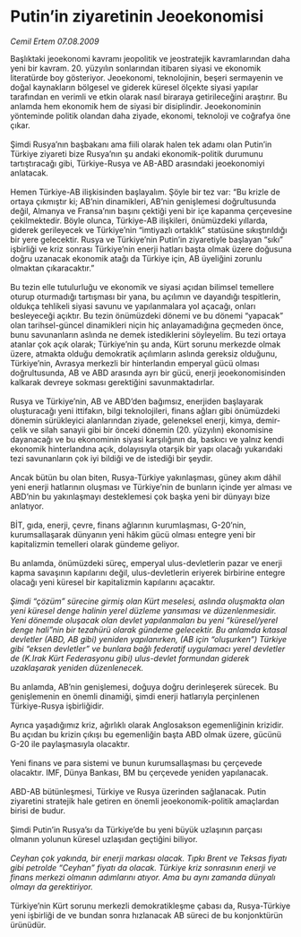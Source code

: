 # Putin’in ziyaretinin Jeoekonomisi

*Cemil Ertem 07.08.2009*

<div class="taraf_structure_2col_1zq">
<div class="margen_n">



 <p>Başlıktaki jeoekonomi kavramı jeopolitik ve jeostratejik kavramlarından daha yeni bir kavram. 20. yüzyılın sonlarından itibaren siyasi ve ekonomik literatürde boy gösteriyor. Jeoekonomi, teknolojinin, beşeri sermayenin ve doğal kaynakların bölgesel ve giderek küresel ölçekte siyasi yapılar tarafından en verimli ve etkin olarak nasıl biraraya getirileceğini araştırır. Bu anlamda hem ekonomik hem de siyasi bir disiplindir. Jeoekonominin yönteminde politik olandan daha ziyade, ekonomi, teknoloji ve coğrafya öne çıkar. <br/><br/>Şimdi Rusya’nın başbakanı ama fiili olarak halen tek adamı olan Putin’in Türkiye ziyareti bize Rusya’nın şu andaki ekonomik-politik durumunu tartıştıracağı gibi, Türkiye-Rusya ve AB-ABD arasındaki jeoekonomiyi anlatacak. <br/><br/>Hemen Türkiye-AB ilişkisinden başlayalım. Şöyle bir tez var: “Bu krizle de ortaya çıkmıştır ki; AB’nin dinamikleri, AB’nin genişlemesi doğrultusunda değil, Almanya ve Fransa’nın başını çektiği yeni bir içe kapanma çerçevesine çekilmektedir. Böyle olunca, Türkiye-AB ilişkileri, önümüzdeki yıllarda, giderek gerileyecek ve Türkiye’nin “imtiyazlı ortaklık” statüsüne sıkıştırıldığı bir yere gelecektir. Rusya ve Türkiye’nin Putin’in ziyaretiyle başlayan “sıkı” işbirliği ve kriz sonrası Türkiye’nin enerji hatları başta olmak üzere doğusuna doğru uzanacak ekonomik atağı da Türkiye için, AB üyeliğini zorunlu olmaktan çıkaracaktır.”  <br/><br/>Bu tezin elle tutulurluğu ve ekonomik ve siyasi açıdan bilimsel temellere oturup oturmadığı tartışması bir yana, bu açılımın ve dayandığı tespitlerin, oldukça tehlikeli siyasi savunu ve yapılanmalara yol açacağı, onları besleyeceği açıktır. Bu tezin önümüzdeki dönemi ve bu dönemi “yapacak” olan tarihsel-güncel dinamikleri niçin hiç anlayamadığına geçmeden önce, bunu savunanların aslında ne demek istediklerini söyleyelim. Bu tezi ortaya atanlar çok açık olarak; Türkiye’nin şu anda, Kürt sorunu merkezde olmak üzere, atmakta olduğu demokratik açılımların aslında gereksiz olduğunu, Türkiye’nin, Avrasya merkezli bir hinterlandın emperyal gücü olması doğrultusunda, AB ve ABD arasında ayrı bir gücü, enerji jeoekonomisinden kalkarak devreye sokması gerektiğini savunmaktadırlar. <br/><br/>Rusya ve Türkiye’nin, AB ve ABD’den bağımsız, enerjiden başlayarak oluşturacağı yeni ittifakın, bilgi teknolojileri, finans ağları gibi önümüzdeki dönemin sürükleyici alanlarından ziyade, geleneksel enerji, kimya, demir-çelik ve silah sanayii gibi bir önceki dönemin (20. yüzyılın) ekonomisine dayanacağı ve bu ekonominin siyasi karşılığının da, baskıcı ve yalnız kendi ekonomik hinterlandına açık, dolayısıyla otarşik bir yapı olacağı yukarıdaki tezi savunanların çok iyi bildiği ve de istediği bir şeydir. <br/><br/>Ancak bütün bu olan biten, Rusya-Türkiye yakınlaşması, güney akım dâhil yeni enerji hatlarının oluşması ve Türkiye’nin de bunların içinde yer alması ve ABD’nin bu yakınlaşmayı desteklemesi çok başka yeni bir dünyayı bize anlatıyor. <br/><br/>BİT, gıda, enerji, çevre, finans ağlarının kurumlaşması, G-20’nin, kurumsallaşarak dünyanın yeni hâkim gücü olması entegre yeni bir kapitalizmin temelleri olarak gündeme geliyor. <br/><br/>Bu anlamda, önümüzdeki süreç, emperyal ulus-devletlerin pazar ve enerji kapma savaşının kapılarını değil, ulus-devletlerin eriyerek birbirine entegre olacağı yeni küresel bir kapitalizmin kapılarını açacaktır. <i><br/><br/>Şimdi “çözüm” sürecine girmiş olan Kürt meselesi, aslında oluşmakta olan yeni küresel denge halinin yerel düzleme yansıması ve düzenlenmesidir. Yeni dönemde oluşacak olan devlet yapılanmaları bu yeni “küresel/yerel denge hali”nin bir tezahürü olarak gündeme gelecektir. Bu anlamda kıtasal devletler (ABD, AB gibi) yeniden yapılanırken, (AB için “oluşurken”) Türkiye gibi “eksen devletler” ve bunlara bağlı federatif uygulamacı yerel devletler de (K.Irak Kürt Federasyonu gibi) ulus-devlet formundan giderek uzaklaşarak yeniden düzenlenecek. </i><br/><br/>Bu anlamda, AB’nin genişlemesi, doğuya doğru derinleşerek sürecek. Bu genişlemenin en önemli dinamiği, şimdi enerji hatlarıyla perçinlenen Türkiye-Rusya işbirliğidir. <br/><br/>Ayrıca yaşadığımız kriz, ağırlıklı olarak Anglosakson egemenliğinin krizidir. Bu açıdan bu krizin çıkışı bu egemenliğin başta ABD olmak üzere, gücünü G-20 ile paylaşmasıyla olacaktır. <br/><br/>Yeni finans ve para sistemi ve bunun kurumsallaşması bu çerçevede olacaktır. IMF, Dünya Bankası, BM bu çerçevede yeniden yapılanacak. <br/><br/>ABD-AB bütünleşmesi, Türkiye ve Rusya üzerinden sağlanacak. Putin ziyaretini stratejik hale getiren en önemli jeoekonomik-politik amaçlardan birisi de budur. <br/><br/>Şimdi Putin’in Rusya’sı da Türkiye’de bu yeni büyük uzlaşının parçası olmanın yolunun küresel uzlaşıdan geçtiğini biliyor. <i><br/><br/>Ceyhan çok yakında, bir enerji markası olacak. Tıpkı Brent ve Teksas fiyatı gibi petrolde “Ceyhan” fiyatı da olacak. Türkiye kriz sonrasının enerji ve finans merkezi olmanın adımlarını atıyor. Ama bu aynı zamanda dünyalı olmayı da gerektiriyor. </i><br/><br/>Türkiye’nin Kürt sorunu merkezli demokratikleşme çabası da, Rusya-Türkiye yeni işbirliği de ve bundan sonra hızlanacak AB süreci de bu konjonktürün ürünüdür.</p>
<br/>
<br/>
<br/>



<br/>


<div id="taraf_not">
</div>

</div>


</div>
